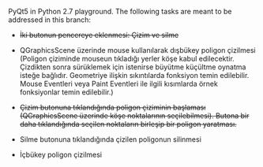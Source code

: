 PyQt5 in Python 2.7 playground.
The following tasks are meant to be addressed in this branch:

* ~~İki butonun pencereye eklenmesi: Çizim ve silme~~

* QGraphicsScene üzerinde mouse kullanılarak dışbükey poligon çizilmesi (Poligon çiziminde mouseun tıkladığı yerler köşe kabul edilecektir. Çizdikten sonra sürüklemek için istenirse büyütme küçültme oynatma isteğe bağlıdır. Geometriye ilişkin sıkıntılarda fonksiyon temin edilebilir. Mouse Eventleri veya Paint Eventleri ile ilgili kısımlarda örnek fonksiyonlar temin edilebilir.)

* ~~Çizim butonuna tıklandığında poligon çiziminin başlaması (QGraphicsScene üzerinde köşe noktalarının seçilebilmesi). Butona bir daha tıklandığında seçilen noktaların birleşip bir poligon yaratması.~~

* Silme butonuna tıklandığında çizilen poligonun silinmesi

* İçbükey poligon çizilmesi